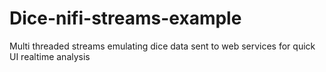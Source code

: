 # Dice-nifi-streams-example
Multi threaded streams emulating dice data sent to web services for quick UI realtime analysis
